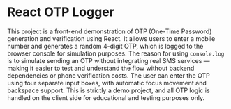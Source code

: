 # React OTP Logger


This project is a front-end demonstration of OTP (One-Time Password) generation and verification using React. It allows users to enter a mobile number and generates a random 4-digit OTP, which is logged to the browser console for simulation purposes. The reason for using `console.log` is to simulate sending an OTP without integrating real SMS services — making it easier to test and understand the flow without backend dependencies or phone verification costs. The user can enter the OTP using four separate input boxes, with automatic focus movement and backspace support. This is strictly a demo project, and all OTP logic is handled on the client side for educational and testing purposes only.
